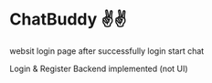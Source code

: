 # ChatBuddy ✌✌
 websit login page after successfully login start chat

 Login & Register Backend implemented (not UI)
